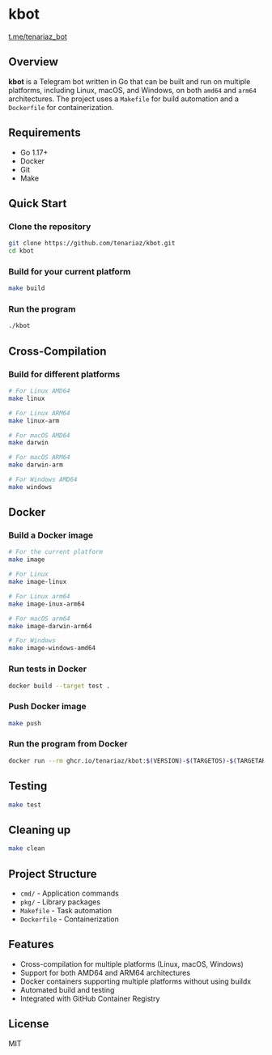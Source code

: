 # kbot

[t.me/tenariaz_bot](https://t.me/tenariaz_bot)

## Overview

**kbot** is a Telegram bot written in Go that can be built and run on multiple platforms, including Linux, macOS, and Windows, on both `amd64` and `arm64` architectures. The project uses a `Makefile` for build automation and a `Dockerfile` for containerization.

## Requirements

-   Go 1.17+
-   Docker
-   Git
-   Make

## Quick Start

### Clone the repository

```bash
git clone https://github.com/tenariaz/kbot.git
cd kbot
```

### Build for your current platform

```bash
make build
```

### Run the program

```bash
./kbot
```

## Cross-Compilation

### Build for different platforms

```bash
# For Linux AMD64
make linux

# For Linux ARM64
make linux-arm

# For macOS AMD64
make darwin

# For macOS ARM64
make darwin-arm

# For Windows AMD64
make windows
```

## Docker

### Build a Docker image

```bash
# For the current platform
make image

# For Linux
make image-linux

# For Linux arm64
make image-inux-arm64

# For macOS arm64
make image-darwin-arm64

# For Windows
make image-windows-amd64
```




### Run tests in Docker


```bash
docker build --target test .
```

### Push Docker image

```bash
make push
```

### Run the program from Docker

```bash
docker run --rm ghcr.io/tenariaz/kbot:$(VERSION)-$(TARGETOS)-$(TARGETARCH)
```

## Testing
```bash
make test
```

## Cleaning up

```bash
make clean
```

## Project Structure

-   `cmd/` - Application commands
-   `pkg/` - Library packages
-   `Makefile` - Task automation
-   `Dockerfile` - Containerization

## Features

-   Cross-compilation for multiple platforms (Linux, macOS, Windows)
-   Support for both AMD64 and ARM64 architectures
-   Docker containers supporting multiple platforms without using buildx
-   Automated build and testing
-   Integrated with GitHub Container Registry

## License

MIT